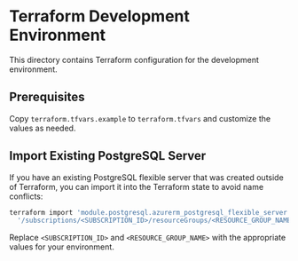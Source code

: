# Terraform Development Environment

This directory contains Terraform configuration for the development environment.

## Prerequisites

Copy `terraform.tfvars.example` to `terraform.tfvars` and customize the values as needed.

## Import Existing PostgreSQL Server

If you have an existing PostgreSQL flexible server that was created outside of Terraform,
you can import it into the Terraform state to avoid name conflicts:

```bash
terraform import 'module.postgresql.azurerm_postgresql_flexible_server.main' \
  '/subscriptions/<SUBSCRIPTION_ID>/resourceGroups/<RESOURCE_GROUP_NAME>/providers/Microsoft.DBForPostgreSQL/flexibleServers/${var.server_name}'
```

Replace `<SUBSCRIPTION_ID>` and `<RESOURCE_GROUP_NAME>` with the appropriate values for your environment.
